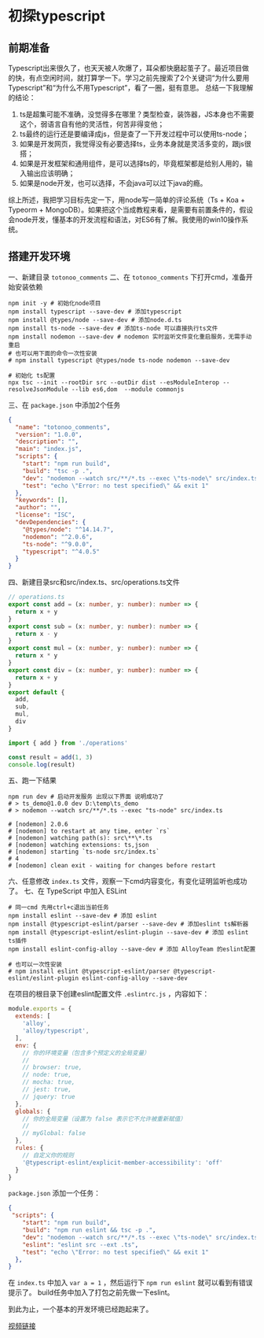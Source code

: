 # 初探typescript

## 前期准备

Typescript出来很久了，也天天被人吹爆了，耳朵都快磨起茧子了。最近项目做的快，有点空闲时间，就打算学一下。学习之前先搜索了2个关键词“为什么要用Typescript”和“为什么不用Typescript”，看了一圈，挺有意思。
总结一下我理解的结论：

1. ts是超集可能不准确，没觉得多在哪里？类型检查，装饰器，JS本身也不需要这个，弱语言自有他的灵活性，何苦非得变他；
1. ts最终的运行还是要编译成js，但是查了一下开发过程中可以使用ts-node；
1. 如果是开发网页，我觉得没有必要选择ts，业务本身就是灵活多变的，跟js很搭；
1. 如果是开发框架和通用组件，是可以选择ts的，毕竟框架都是给别人用的，输入输出应该明确；
1. 如果是node开发，也可以选择，不会java可以过下java的瘾。

综上所述，我把学习目标先定一下，用node写一简单的评论系统（Ts + Koa + Typeorm + MongoDB）。如果把这个当成教程来看，是需要有前置条件的，假设会node开发，懂基本的开发流程和语法，对ES6有了解。我使用的win10操作系统。

## 搭建开发环境

一、新建目录 `totonoo_comments`
二、在 `totonoo_comments` 下打开cmd，准备开始安装依赖

```shell
npm init -y # 初始化node项目
npm install typescript --save-dev # 添加typescript
npm install @types/node --save-dev # 添加node.d.ts
npm install ts-node --save-dev # 添加ts-node 可以直接执行ts文件
npm install nodemon --save-dev # nodemon 实时监听文件变化重启服务，无需手动重启
# 也可以用下面的命令一次性安装
# npm install typescript @types/node ts-node nodemon --save-dev

# 初始化 ts配置
npx tsc --init --rootDir src --outDir dist --esModuleInterop --resolveJsonModule --lib es6,dom  --module commonjs
```

三、在 `package.json` 中添加2个任务

```json
{
  "name": "totonoo_comments",
  "version": "1.0.0",
  "description": "",
  "main": "index.js",
  "scripts": {
    "start": "npm run build",
    "build": "tsc -p .",
    "dev": "nodemon --watch src/**/*.ts --exec \"ts-node\" src/index.ts",
    "test": "echo \"Error: no test specified\" && exit 1"
  },
  "keywords": [],
  "author": "",
  "license": "ISC",
  "devDependencies": {
    "@types/node": "^14.14.7",
    "nodemon": "^2.0.6",
    "ts-node": "^9.0.0",
    "typescript": "^4.0.5"
  }
}
```

四、新建目录src和src/index.ts、src/operations.ts文件

```typescript
// operations.ts
export const add = (x: number, y: number): number => {
  return x + y
}
export const sub = (x: number, y: number): number => {
  return x - y
}
export const mul = (x: number, y: number): number => {
  return x * y
}
export const div = (x: number, y: number): number => {
  return x + y
}
export default {
  add,
  sub,
  mul,
  div
}
```

```typescript
import { add } from './operations'

const result = add(1, 3)
console.log(result)
```

五、跑一下结果

```shell
npm run dev # 启动开发服务 出现以下界面 说明成功了
# > ts_demo@1.0.0 dev D:\temp\ts_demo
# > nodemon --watch src/**/*.ts --exec "ts-node" src/index.ts

# [nodemon] 2.0.6
# [nodemon] to restart at any time, enter `rs`
# [nodemon] watching path(s): src\**\*.ts
# [nodemon] watching extensions: ts,json
# [nodemon] starting `ts-node src/index.ts`
# 4
# [nodemon] clean exit - waiting for changes before restart

```

六、任意修改 `index.ts` 文件，观察一下cmd内容变化，有变化证明监听也成功了。
七、在 TypeScript 中加入 ESLint

```shell
# 同一cmd 先用ctrl+c退出当前任务
npm install eslint --save-dev # 添加 eslint
npm install @typescript-eslint/parser --save-dev # 添加eslint ts解析器
npm install @typescript-eslint/eslint-plugin --save-dev # 添加 eslint ts插件
npm install eslint-config-alloy --save-dev # 添加 AlloyTeam 的eslint配置

# 也可以一次性安装
# npm install eslint @typescript-eslint/parser @typescript-eslint/eslint-plugin eslint-config-alloy --save-dev
```

在项目的根目录下创建eslint配置文件 `.eslintrc.js` ，内容如下：

```javascript
module.exports = {
  extends: [
    'alloy',
    'alloy/typescript',
  ],
  env: {
    // 你的环境变量（包含多个预定义的全局变量）
    //
    // browser: true,
    // node: true,
    // mocha: true,
    // jest: true,
    // jquery: true
  },
  globals: {
    // 你的全局变量（设置为 false 表示它不允许被重新赋值）
    //
    // myGlobal: false
  },
  rules: {
    // 自定义你的规则
    '@typescript-eslint/explicit-member-accessibility': 'off'
  }
}
```

`package.json` 添加一个任务：

```json
{
 "scripts": {
    "start": "npm run build",
    "build": "npm run eslint && tsc -p .",
    "dev": "nodemon --watch src/**/*.ts --exec \"ts-node\" src/index.ts",
    "eslint": "eslint src --ext .ts",
    "test": "echo \"Error: no test specified\" && exit 1"
  },
}
```

在 `index.ts` 中加入 `var a = 1` ，然后运行下 `npm run eslint` 就可以看到有错误提示了。
build任务中加入了打包之前先做一下eslint。

到此为止，一个基本的开发环境已经跑起来了。

[视频链接](videos/1.mp4)
